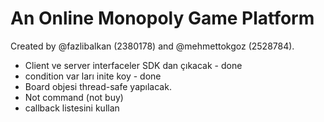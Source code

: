 # An Online Monopoly Game Platform

Created by @fazlibalkan (2380178) and @mehmettokgoz (2528784).

- Client ve server interfaceler SDK dan çıkacak - done
- condition var ları inite koy - done
- Board objesi thread-safe yapılacak.
- Not command (not buy)
- callback listesini kullan
